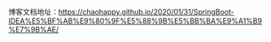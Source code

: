 博客文档地址：https://chaohappy.github.io/2020/01/31/SpringBoot-IDEA%E5%BF%AB%E9%80%9F%E5%88%9B%E5%BB%BA%E9%A1%B9%E7%9B%AE/